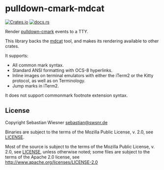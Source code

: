# pulldown-cmark-mdcat

[![Crates.io](https://img.shields.io/crates/v/pulldown-cmark-mdcat)](https://crates.io/crates/pulldown-cmark-mdcat)
[![docs.rs](https://img.shields.io/docsrs/pulldown-cmark-mdcat)](https://docs.rs/pulldown-cmark-mdcat)

Render [pulldown-cmark] events to a TTY.

This library backs the [mdcat] tool, and makes its rendering available to other crates.

It supports:

- All common mark syntax.
- Standard ANSI formatting with OCS-8 hyperlinks.
- Inline images on terminal emulators with either the iTerm2 or the Kitty protocol, as well as on Terminology.
- Jump marks in iTerm2.

It does not support commonmark footnote extension syntax.

[mdcat]: https://github.com/swsnr/mdcat
[pulldown-cmark]: https://github.com/raphlinus/pulldown-cmark

## License

Copyright Sebastian Wiesner <sebastian@swsnr.de>

Binaries are subject to the terms of the Mozilla Public
License, v. 2.0, see [LICENSE](LICENSE).

Most of the source is subject to the terms of the Mozilla Public
License, v. 2.0, see [LICENSE](LICENSE), unless otherwise noted;
some files are subject to the terms of the Apache 2.0 license,
see <http://www.apache.org/licenses/LICENSE-2.0>

